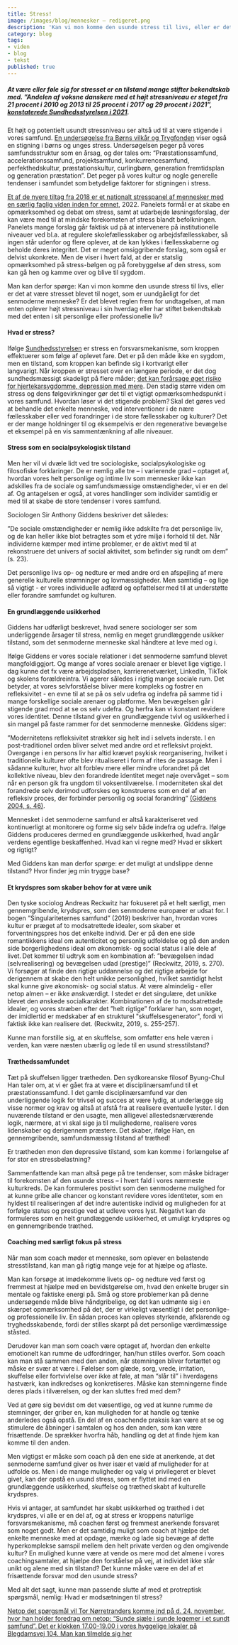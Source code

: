 ```yaml
---
title: Stress!
image: /images/blog/mennesker – redigeret.png
description: 'Kan vi mon komme den usunde stress til livs, eller er det at være stresset blevet til noget, som er uundgåeligt for det senmoderne menneske? Er det blevet reglen frem for undtagelsen, at man enten oplever højt stressniveau i sin hverdag eller har stiftet bekendtskab med det enten i sit personlige eller professionelle liv?'
category: blog
tags:
- viden
- blog
- tekst
published: true
---
```



##### At være eller føle sig for stresset er en tilstand mange stifter bekendtskab med. ”Andelen af voksne danskere med et højt stressniveau er steget fra 21 procent i 2010 og 2013 til 25 procent i 2017 og 29 procent i 2021”, [konstaterede Sundhedsstyrelsen i 2021](https://www.sst.dk/da/Viden/Forebyggelse/Mental-sundhed/Stress/Tal-og-fakta).  

Et højt og potentielt usundt stressniveau ser altså ud til at være stigende i vores samfund. [En undersøgelse fra Børns vilkår og Trygfonden](https://bornsvilkar.dk/praestationspres/) viser også en stigning i børns og unges stress. Undersøgelsen peger på vores samfundsstruktur som en årsag, og der tales om: “Præstationssamfund, accelerationssamfund, projektsamfund, konkurrencesamfund, perfekthedskultur, præstationskultur, curlingbørn, generation fremtidsplan og generation præstation”. Det peger på vores kultur og nogle generelle tendenser i samfundet som betydelige faktorer for stigningen i stress.  

[Et af de nyere tiltag fra 2018 er et nationalt stresspanel af mennesker med en særlig faglig viden inden for emnet](https://ufm.dk/aktuelt/nyheder/2019/her-er-stresspanelets-anbefalinger), 2022. Panelets formål er at skabe en opmærksomhed og debat om stress, samt at udarbejde løsningsforslag, der kan være med til at mindske forekomsten af stress blandt befolkningen. Panelets mange forslag går faktisk ud på at intervenere på institutionelle niveauer ved bl.a. at regulere skolefællesskaber og arbejdsfællesskaber, så ingen står udenfor og flere oplever, at de kan lykkes i fællesskaberne og beholde deres integritet. Det er meget omsiggribende forslag, som også er delvist ukonkrete. Men de viser i hvert fald, at der er statslig opmærksomhed på stress-bølgen og på forebyggelse af den stress, som kan gå hen og kamme over og blive til sygdom.

Man kan derfor spørge: Kan vi mon komme den usunde stress til livs, eller er det at være stresset blevet til noget, som er uundgåeligt for det senmoderne menneske? Er det blevet reglen frem for undtagelsen, at man enten oplever højt stressniveau i sin hverdag eller har stiftet bekendtskab med det enten i sit personlige eller professionelle liv?

#### Hvad er stress?

Ifølge [Sundhedsstyrelsen](https://www.sst.dk/da/Viden/Forebyggelse/Mental-sundhed/Stress) er stress en forsvarsmekanisme, som kroppen effektuerer som følge af oplevet fare. Det er på den måde ikke en sygdom, men en tilstand, som kroppen kan befinde sig i kortvarigt eller langvarigt. Når kroppen er stresset over en længere periode, er det dog sundhedsmæssigt skadeligt på flere måder; [det kan forårsage øget risiko for hjertekarsygdomme, depression med mere](https://www.sundhed.dk/borger/sundhed-og-forebyggelse/livsstil/stress/hvad-er-stress/). Den stadig større viden om stress og dens følgevirkninger gør det til et vigtigt opmærksomhedspunkt i vores samfund. Hvordan løser vi det stigende problem? Skal det gøres ved at behandle det enkelte menneske, ved interventioner i de nære fællesskaber eller ved forandringer i de store fællesskaber og kulturer? Det er der mange holdninger til og eksempelvis er den regenerative bevægelse et eksempel på en vis sammentænkning af alle niveauer.

#### Stress som en socialpsykologisk tilstand
Men her vil vi dvæle lidt ved tre sociologiske, socialpsykologiske og filosofiske forklaringer. De er nemlig alle tre – i varierende grad – optaget af, hvordan vores helt personlige og intime liv som mennesker ikke kan adskilles fra de sociale og samfundsmæssige omstændigheder, vi er en del af. Og antagelsen er også, at vores handlinger som individer samtidig er med til at skabe de store tendenser i vores samfund.

Sociologen Sir Anthony Giddens beskriver det således:

”De sociale omstændigheder er nemlig ikke adskilte fra det personlige liv, og de kan heller ikke blot betragtes som et ydre miljø i forhold til det. Når individerne kæmper med intime problemer, er de aktivt med til at rekonstruere det univers af social aktivitet, som befinder sig rundt om dem” (s. 23).

Det personlige livs op- og nedture er med andre ord en afspejling af mere generelle kulturelle strømninger og lovmæssigheder. Men samtidig – og lige så vigtigt - er vores individuelle adfærd og opfattelser med til at understøtte eller forandre samfundet og kulturen.

#### En grundlæggende usikkerhed

Giddens har udførligt beskrevet, hvad senere sociologer ser som underliggende årsager til stress, nemlig en meget grundlæggende usikker tilstand, som det senmoderne menneske skal håndtere at leve med og i.

Ifølge Giddens er vores sociale relationer i det senmoderne samfund blevet mangfoldiggjort. Og mange af vores sociale arenaer er blevet lige vigtige. I dag kunne det fx være arbejdspladsen, karrierenetværket, LinkedIn, TikTok og skolens forældreintra. Vi agerer således i rigtig mange sociale rum. Det betyder, at vores selvforståelse bliver mere kompleks og fostrer en refleksivitet - en evne til at se på os selv udefra og indefra på samme tid i mange forskellige sociale arenaer og platforme. Men bevægelsen går i stigende grad mod at se os selv udefra. Og herfra kan vi konstant revidere vores identitet. Denne tilstand giver en grundlæggende tvivl og usikkerhed i sin mangel på faste rammer for det senmoderne menneske. Giddens siger:

”Modernitetens refleksivitet strækker sig helt ind i selvets inderste. I en post-traditionel orden bliver selvet med andre ord et refleksivt projekt. Overgange i en persons liv har altid krævet psykisk reorganisering, hvilket i traditionelle kulturer ofte blev ritualiseret i form af rites de passage. Men i sådanne kulturer, hvor alt forblev mere eller mindre uforandret på det kollektive niveau, blev den forandrede identitet meget nøje overvåget – som når en person gik fra ungdom til voksentilværelse. I moderniteten skal det forandrede selv derimod udforskes og konstrueres som en del af en refleksiv proces, der forbinder personlig og social forandring” [(Giddens 2004, s. 46)](https://www.saxo.com/dk/modernitet-og-selvidentitet_anthony-giddens_indbundet_9788741230160?gclid=Cj0KCQiAveebBhD_ARIsAFaAvrH3ml49t8vH_gNaVs6C8cKZFHYsm9SYunx87zt9E_9V69aSh94K_GcaAg1XEALw_wcB).

Mennesket i det senmoderne samfund er altså karakteriseret ved kontinuerligt at monitorere og forme sig selv både indefra og udefra. Ifølge Giddens produceres dermed en grundlæggende usikkerhed, hvad angår verdens egentlige beskaffenhed. Hvad kan vi regne med? Hvad er sikkert og rigtigt?

Med Giddens kan man derfor spørge: er det muligt at undslippe denne tilstand? Hvor finder jeg min trygge base?

#### Et krydspres som skaber behov for at være unik

Den tyske sociolog Andreas Reckwitz har fokuseret på et helt særligt, men gennemgribende, krydspres, som den senmoderne europæer er udsat for. I bogen ”Singulariteternes samfund” (2019) beskriver han, hvordan vores kultur er præget af to modsatrettede idealer, som skaber et forventningspres hos det enkelte individ. Der er på den ene side romantikkens ideal om autenticitet og personlig udfoldelse og på den anden side borgerlighedens ideal om økonomisk- og social status i alle dele af livet. Det kommer til udtryk som en kombination af: ”bevægelsen indad (selvrealisering) og bevægelsen udad (prestige)” (Reckwitz, 2019, s. 270). Vi forsøger at finde den rigtige uddannelse og det rigtige arbejde for derigennem at skabe den helt unikke personlighed, hvilket samtidigt helst skal kunne give økonomisk- og social status. At være almindelig - eller netop almen – er ikke ønskværdigt. I stedet er det singulære, det unikke blevet den ønskede socialkarakter. Kombinationen af de to modsatrettede idealer, og vores stræben efter det ”helt rigtige” forklarer han, som noget, der imidlertid er medskaber af en strukturel "skuffelsesgenerator", fordi vi faktisk ikke kan realisere det. (Reckwitz, 2019, s. 255-257).

Kunne man forstille sig, at en skuffelse, som omfatter ens hele væren i verden, kan være næsten ubærlig og lede til en usund stresstilstand?

#### Træthedssamfundet

Tæt på skuffelsen ligger trætheden. Den sydkoreanske filosof Byung-Chul Han taler om, at vi er gået fra at være et disciplinærsamfund til et præstationssamfund. I det gamle disciplinærsamfund var den underliggende logik for trivsel og succes at være lydig, at underlægge sig visse normer og krav og altså at afstå fra at realisere eventuelle lyster. I den nuværende tilstand er den usagte, men alligevel allestedsnærværende logik, nærmere, at vi skal sige ja til mulighederne, realisere vores lidenskaber og derigennem præstere. Det skaber, ifølge Han, en gennemgribende, samfundsmæssig tilstand af træthed!

Er trætheden mon den depressive tilstand, som kan komme i forlængelse af for stor en stressbelastning?

Sammenfattende kan man altså pege på tre tendenser, som måske bidrager til forekomsten af den usunde stress – i hvert fald i vores nærmeste kulturkreds. De kan formuleres positivt som den senmoderne mulighed for at kunne gribe alle chancer og konstant revidere vores identiteter, som en hyldest til realiseringen af det indre autentiske individ og muligheden for at forfølge status og prestige ved at udleve vores lyst. Negativt kan de formuleres som en helt grundlæggende usikkerhed, et umuligt krydspres og en gennemgribende træthed.

#### Coaching med særligt fokus på stress

Når man som coach møder et menneske, som oplever en belastende stresstilstand, kan man gå rigtig mange veje for at hjælpe og aflaste.

Man kan forsøge at imødekomme livets op- og nedture ved først og fremmest at hjælpe med en bevidstgørelse om, hvad den enkelte bruger sin mentale og faktiske energi på. Små og store problemer kan på denne undersøgende måde blive håndgribelige, og det kan udmønte sig i en skærpet opmærksomhed på det, der er virkeligt væsentligt i det personlige- og professionelle liv. En sådan proces kan opleves styrkende, afklarende og tryghedsskabende, fordi der stilles skarpt på det personlige værdimæssige ståsted.

Derudover kan man som coach være optaget af, hvordan den enkelte emotionelt kan rumme de udfordringer, han/hun stilles overfor. Som coach kan man stå sammen med den anden, når stemningen bliver fortættet og måske er svær at være i. Følelser som glæde, sorg, vrede, irritation, skuffelse eller fortvivlelse over ikke at føle, at man “slår til” i hverdagens hastværk, kan indkredses og konkretiseres. Måske kan stemningerne finde deres plads i tilværelsen, og der kan sluttes fred med dem?

Ved at gøre sig bevidst om det væsentlige, og ved at kunne rumme de stemninger, der griber en, kan muligheden for at handle og tænke anderledes også opstå. En del af en coachende praksis kan være at se og stimulere de åbninger i samtalen og hos den anden, som kan være frisættende. De sprækker hvorfra håb, handling og det at finde hjem kan komme til den anden.

Men vigtigst er måske som coach på den ene side at anerkende, at det senmoderne samfund giver os hver især et væld af muligheder for at udfolde os. Men i de mange muligheder og valg vi privilegeret er blevet givet, kan der opstå en usund stress, som er flyttet ind med en grundlæggende usikkerhed, skuffelse og træthed skabt af kulturelle krydspres.  

Hvis vi antager, at samfundet har skabt usikkerhed og træthed i det krydspres, vi alle er en del af, og at stress er kroppens naturlige forsvarsmekanisme, må coachen først og fremmest anerkende forsvaret som noget godt. Men er det samtidig muligt som coach at hjælpe det enkelte menneske med at opdage, mærke og lade sig bevæge af dette hyperkomplekse samspil mellem den helt private verden og den omgivende kultur? En mulighed kunne være at vende os mere mod det almene i vores coachingsamtaler, at hjælpe den forståelse på vej, at individet ikke står unikt og alene med sin tilstand? Det kunne måske være en del af et frisættende forsvar mod den usunde stress?

Med alt det sagt, kunne man passende slutte af med et protreptisk spørgsmål, nemlig: Hvad er modsætningen til stress?

[Netop det spørgsmål vil Tor Nørretranders komme ind på d. 24. november, hvor han holder foredrag om netop: “Sunde sjæle i sunde legemer i et sundt samfund”. Det er klokken 17.00-19.00 i vores hyggelige lokaler på Blegdamsvej 104. Man kan tilmelde sig her](/resonans/event/tor-norretranders/)